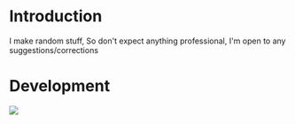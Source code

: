 # Introduction
I make random stuff, So don't expect anything professional, I'm open to any suggestions/corrections
# Development
[![](https://skillicons.dev/icons?i=c,rust,bash,python,neovim,debian)](https://skilicons.dev)
